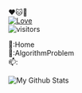 :hearts::cat::cherry_blossom:     
[![Love](https://img.shields.io/badge/MyGirl:-Trista--lover%20-orange.svg?colorA=FF1493)](https://github.com/Trista-lover)   
![visitors](https://visitor-badge.glitch.me/badge?page_id=xhwhht.xhwhht) 
<br/>
  
:telescope::Home  
:seedling::AlgorithmProblem  
:mailbox::  

<p align="left">
<img src="https://github-readme-stats.vercel.app/api?username=xhwhht&show_icons=true&theme=chartreuse-dark&count_private=true&hide=issues,prs" alt="My Github Stats" />

<!-- 
<p align="center"> 
<b> Welcome To My Home Pag <br>
<img src="https://profile-counter.glitch.me/xhwhht/count.svg" height="34" width="270" />
</p>

**xhwhht/xhwhht** is a ✨ _special_ ✨ repository because its `README.md` (this file) appears on your GitHub profile.

Here are some ideas to get you started:

🔭 I’m currently working on ...
- 🌱 I’m currently learning ...
- 👯 I’m looking to collaborate on ...
- 🤔 I’m looking for help with ...
- 💬 Ask me about ...
- 📫 How to reach me: ...
- 😄 Pronouns: ...
- ⚡ Fun fact: ...
-->
